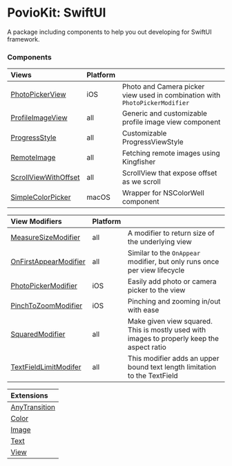 # PovioKit: SwiftUI

A package including components to help you out developing for SwiftUI framework.

### Components

| Views | Platform | |
| :--- | :--- | :--- |
| [PhotoPickerView](/Sources/UI/SwiftUI/Views/PhotoPickerView/PhotoPickerView.swift) | iOS | Photo and Camera picker view used in combination with `PhotoPickerModifier` |
| [ProfileImageView](ProfileImageView) | all | Generic and customizable profile image view component |
| [ProgressStyle](/Sources/UI/SwiftUI/Views/ProgressStyle/ProgressStyle.swift) | all | Customizable ProgressViewStyle |
| [RemoteImage](/Sources/UI/SwiftUI/Views/RemoteImage/RemoteImage.swift) | all | Fetching remote images using Kingfisher |
| [ScrollViewWithOffset](/Sources/UI/SwiftUI/Views/ScrollViewWithOffset/ScrollViewWithOffset.swift) | all | ScrollView that expose offset as we scroll |
| [SimpleColorPicker](/Sources/UI/SwiftUI/Views/SimpleColorPicker/SimpleColorPicker.swift) | macOS | Wrapper for NSColorWell component |

| View Modifiers | Platform | |
| :--- | :--- | :--- |
| [MeasureSizeModifier](/Sources/UI/SwiftUI/View%20Modifiers/MeasureSizeModifier.swift) | all | A modifier to return size of the underlying view |
| [OnFirstAppearModifier](/Sources/UI/SwiftUI/View%20Modifiers/OnFirstAppearModifier.swift) | all | Similar to the `OnAppear` modifier, but only runs once per view lifecycle |
| [PhotoPickerModifier](/Sources/UI/SwiftUI/View%20Modifiers/PhotoPickerModifier.swift) | iOS | Easily add photo or camera picker to the view |
| [PinchToZoomModifier](/Sources/UI/SwiftUI/View%20Modifiers/PinchToZoomModifier.swift) | iOS | Pinching and zooming in/out with ease |
| [SquaredModifier](/Sources/UI/SwiftUI/View%20Modifiers/SquaredModifier.swift) | all | Make given view squared. This is mostly used with images to properly keep the aspect ratio |
| [TextFieldLimitModifer](/Sources/UI/SwiftUI/View%20Modifiers/TextFieldLimitModifer.swift) | all | This modifier adds an upper bound text length limitation to the TextField |

| Extensions |
| :--- |
| [AnyTransition](/Sources/UI/SwiftUI/Extensions/AnyTransition+PovioKit.swift) |
| [Color](/Sources/UI/SwiftUI/Extensions/Color+PovioKit.swift) |
| [Image](/Sources/UI/SwiftUI/Extensions/Image+PovioKit.swift) |
| [Text](/Sources/UI/SwiftUI/Extensions/Text+PovioKit.swift) |
| [View](/Sources/UI/SwiftUI/Extensions/View+PovioKit.swift) |
